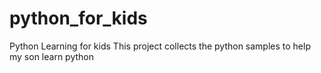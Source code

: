 # python_for_kids
Python Learning for kids
This project collects the python samples to help my son learn python  
